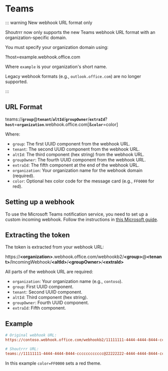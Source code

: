 # Teams

::: warning New webhook URL format only

Shoutrrr now only supports the new Teams webhook URL format with an organization-specific domain.

You must specify your organization domain using:

<span class="bk">?host=example.webhook.office.com</span>

Where `example` is your organization's short name.

Legacy webhook formats (e.g., `outlook.office.com`) are no longer supported.

:::

## URL Format

<span class="bk">teams://<strong><code>group</code></strong>@<strong><code>tenant</code></strong>/<strong><code>altId</code></strong>/<strong><code>groupOwner</code></strong>/<strong><code>extraId</code></strong>?<strong><code>host</code></strong>=<strong><code>organization</code></strong>.webhook.office.com[&<strong><code>color</code></strong>=color]</span>

Where:

- `group`: The first UUID component from the webhook URL.
- `tenant`: The second UUID component from the webhook URL.
- `altId`: The third component (hex string) from the webhook URL.
- `groupOwner`: The fourth UUID component from the webhook URL.
- `extraId`: The fifth component at the end of the webhook URL.
- `organization`: Your organization name for the webhook domain (required).
- `color`: Optional hex color code for the message card (e.g., `FF0000` for red).

## Setting up a webhook

To use the Microsoft Teams notification service, you need to set up a custom incoming webhook. Follow the instructions in [this Microsoft guide](https://learn.microsoft.com/en-us/microsoftteams/platform/webhooks-and-connectors/how-to/add-incoming-webhook#create-an-incoming-webhook).

## Extracting the token

The token is extracted from your webhook URL:

<span class="bk">https://<b>&lt;organization&gt;</b>.webhook.office.com/webhookb2/<b>&lt;group&gt;</b>@<b>&lt;tenant&gt;</b>/IncomingWebhook/<b>&lt;altId&gt;</b>/<b>&lt;groupOwner&gt;</b>/<b>&lt;extraId&gt;</b></span>

All parts of the webhook URL are required:

- `organization`: Your organization name (e.g., `contoso`).
- `group`: First UUID component.
- `tenant`: Second UUID component.
- `altId`: Third component (hex string).
- `groupOwner`: Fourth UUID component.
- `extraId`: Fifth component.

## Example

```ini
# Original webhook URL:
https://contoso.webhook.office.com/webhookb2/11111111-4444-4444-8444-cccccccccccc@22222222-4444-4444-8444-cccccccccccc/IncomingWebhook/33333333012222222222333333333344/44444444-4444-4444-8444-cccccccccccc/V2ESyij_gAljSoUQHvZoZYzlpAoAXExyOl26dlf1xHEx05

# Shoutrrr URL:
teams://11111111-4444-4444-8444-cccccccccccc@22222222-4444-4444-8444-cccccccccccc/33333333012222222222333333333344/44444444-4444-4444-8444-cccccccccccc/V2ESyij_gAljSoUQHvZoZYzlpAoAXExyOl26dlf1xHEx05?host=contoso.webhook.office.com&color=FF0000
```

In this example `color=FF0000` sets a red theme.
